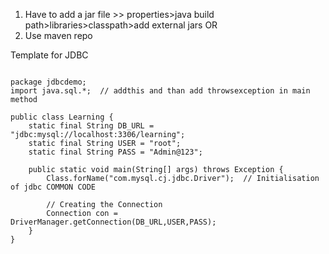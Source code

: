 1. Have to add a jar file       >> properties>java build path>libraries>classpath>add external jars
OR
2. Use maven repo


Template for JDBC

```

package jdbcdemo;
import java.sql.*;  // addthis and than add throwsexception in main method

public class Learning {
	static final String DB_URL = "jdbc:mysql://localhost:3306/learning";
	static final String USER = "root";
	static final String PASS = "Admin@123";

	public static void main(String[] args) throws Exception {
		Class.forName("com.mysql.cj.jdbc.Driver");  // Initialisation of jdbc COMMON CODE

		// Creating the Connection
		Connection con = DriverManager.getConnection(DB_URL,USER,PASS);
	}
}


```

